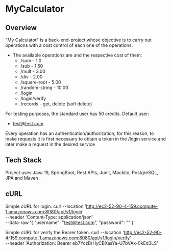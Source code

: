 # MyCalculator

## Overview
"My Calculator" is a back-end-project whose objective is to carry out operations with a cost control of each one of the operations.

* The available operations are and the respective cost of them:
  * /sum - 1.0
  * /sub - 1.50 
  * /mult - 3.00
  * /div - 2.00
  * /square-root - 5.00
  * /random-string - 10.00
  * /login
  * /login/verify
  * /records - get, delete (soft delete)

For testing purposes, the standard user has 50 credits.
Default user:
* test@test.com
  
Every operation has an authentication/authorization, for this reason, to make requests it is first necessary to obtain a token in the /login service and later make a request in the desired service

## Tech Stack
Project uses Java 19, SpringBoot, Rest APIs, Junit, Mockito, PostgreSQL, JPA and Maven .

## cURL
Simple cURL for login.
curl --location 'http://ec2-52-90-4-159.compute-1.amazonaws.com:8080/api/v1/login' \
--header 'Content-Type: application/json' \
--data-raw '{
"username": "test@test.com",
"password": ""
}'

Simple cURL for verify the Bearer token.
curl --location 'http://ec2-52-90-4-159.compute-1.amazonaws.com:8080/api/v1/login/verify' \
--header 'Authorization: Bearer eb7YczBrHyCBXasYa-U7bVAx-0kEd3LS'